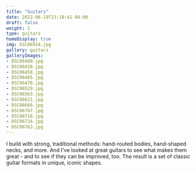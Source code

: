 ```yaml
---
title: "Guitars"
date: 2022-06-19T13:18:41-04:00
draft: false
weight: 1
type: guitars
homeDisplay: true
img: DSC06914.jpg
gallery: guitars
galleryImages:
- DSC06409.jpg
- DSC06420.jpg
- DSC06458.jpg
- DSC06465.jpg
- DSC06478.jpg
- DSC06529.jpg
- DSC06563.jpg
- DSC06621.jpg
- DSC06668.jpg
- DSC06707.jpg
- DSC06718.jpg
- DSC06724.jpg
- DSC06763.jpg
---
```


I build with strong, traditional methods: hand-routed bodies, hand-shaped necks, and more. And I've looked at great guitars to see what makes them great - and to see if they can be improved, too. The result is a set of classic guitar formats in unique, iconic shapes.
